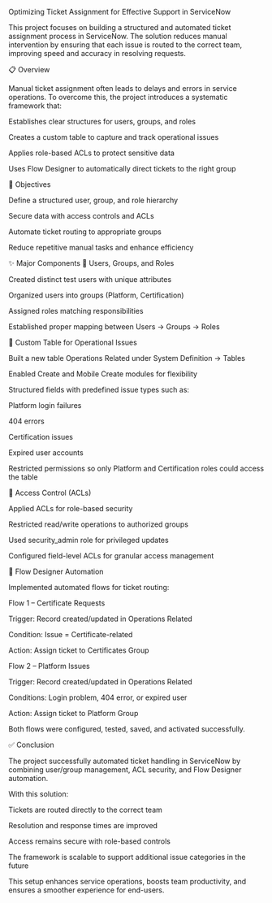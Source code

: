 Optimizing Ticket Assignment for Effective Support in ServiceNow

This project focuses on building a structured and automated ticket assignment process in ServiceNow.
The solution reduces manual intervention by ensuring that each issue is routed to the correct team, improving speed and accuracy in resolving requests.

📋 Overview

Manual ticket assignment often leads to delays and errors in service operations.
To overcome this, the project introduces a systematic framework that:

Establishes clear structures for users, groups, and roles

Creates a custom table to capture and track operational issues

Applies role-based ACLs to protect sensitive data

Uses Flow Designer to automatically direct tickets to the right group

🎯 Objectives

Define a structured user, group, and role hierarchy

Secure data with access controls and ACLs

Automate ticket routing to appropriate groups

Reduce repetitive manual tasks and enhance efficiency

✨ Major Components
🔹 Users, Groups, and Roles

Created distinct test users with unique attributes

Organized users into groups (Platform, Certification)

Assigned roles matching responsibilities

Established proper mapping between Users → Groups → Roles

🔹 Custom Table for Operational Issues

Built a new table Operations Related under System Definition → Tables

Enabled Create and Mobile Create modules for flexibility

Structured fields with predefined issue types such as:

Platform login failures

404 errors

Certification issues

Expired user accounts

Restricted permissions so only Platform and Certification roles could access the table

🔹 Access Control (ACLs)

Applied ACLs for role-based security

Restricted read/write operations to authorized groups

Used security_admin role for privileged updates

Configured field-level ACLs for granular access management

🔹 Flow Designer Automation

Implemented automated flows for ticket routing:

Flow 1 – Certificate Requests

Trigger: Record created/updated in Operations Related

Condition: Issue = Certificate-related

Action: Assign ticket to Certificates Group

Flow 2 – Platform Issues

Trigger: Record created/updated in Operations Related

Conditions: Login problem, 404 error, or expired user

Action: Assign ticket to Platform Group

Both flows were configured, tested, saved, and activated successfully.

✅ Conclusion

The project successfully automated ticket handling in ServiceNow by combining user/group management, ACL security, and Flow Designer automation.

With this solution:

Tickets are routed directly to the correct team

Resolution and response times are improved

Access remains secure with role-based controls

The framework is scalable to support additional issue categories in the future

This setup enhances service operations, boosts team productivity, and ensures a smoother experience for end-users.
